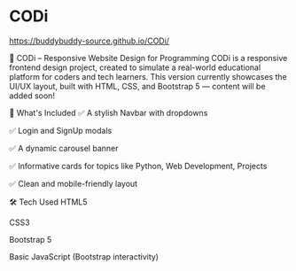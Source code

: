 # CODi
https://buddybuddy-source.github.io/CODi/

🧠 CODi – Responsive Website Design for Programming
CODi is a responsive frontend design project, created to simulate a real-world educational platform for coders and tech learners.
This version currently showcases the UI/UX layout, built with HTML, CSS, and Bootstrap 5 — content will be added soon!

🎨 What's Included
✅ A stylish Navbar with dropdowns

✅ Login and SignUp modals

✅ A dynamic carousel banner

✅ Informative cards for topics like Python, Web Development, Projects

✅ Clean and mobile-friendly layout

🛠 Tech Used
HTML5

CSS3

Bootstrap 5

Basic JavaScript (Bootstrap interactivity)